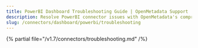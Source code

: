 ```yaml
---
title: PowerBI Dashboard Troubleshooting Guide | OpenMetadata Support
description: Resolve PowerBI connector issues with OpenMetadata's comprehensive troubleshooting guide. Fix common errors, debug connections, and optimize your setup.
slug: /connectors/dashboard/powerbi/troubleshooting
---
```


{% partial file="/v1.7/connectors/troubleshooting.md" /%}
